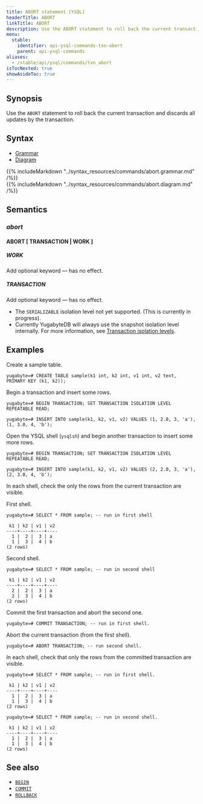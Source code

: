 ```yaml
---
title: ABORT statement [YSQL]
headerTitle: ABORT
linkTitle: ABORT
description: Use the ABORT statement to roll back the current transaction and discards all updates by the transaction.
menu:
  stable:
    identifier: api-ysql-commands-txn-abort
    parent: api-ysql-commands
aliases:
  - /stable/api/ysql/commands/txn_abort
isTocNested: true
showAsideToc: true
---
```


## Synopsis

Use the `ABORT` statement to roll back the current transaction and discards all updates by the transaction.

## Syntax

<ul class="nav nav-tabs nav-tabs-yb">
  <li >
    <a href="#grammar" class="nav-link active" id="grammar-tab" data-toggle="tab" role="tab" aria-controls="grammar" aria-selected="true">
      <i class="fas fa-file-alt" aria-hidden="true"></i>
      Grammar
    </a>
  </li>
  <li>
    <a href="#diagram" class="nav-link" id="diagram-tab" data-toggle="tab" role="tab" aria-controls="diagram" aria-selected="false">
      <i class="fas fa-project-diagram" aria-hidden="true"></i>
      Diagram
    </a>
  </li>
</ul>

<div class="tab-content">
  <div id="grammar" class="tab-pane fade show active" role="tabpanel" aria-labelledby="grammar-tab">
    {{% includeMarkdown "../syntax_resources/commands/abort.grammar.md" /%}}
  </div>
  <div id="diagram" class="tab-pane fade" role="tabpanel" aria-labelledby="diagram-tab">
    {{% includeMarkdown "../syntax_resources/commands/abort.diagram.md" /%}}
  </div>
</div>

## Semantics

### *abort*

#### ABORT [ TRANSACTION | WORK ]

##### WORK

Add optional keyword — has no effect.

##### TRANSACTION

Add optional keyword — has no effect.

- The `SERIALIZABLE` isolation level not yet supported. (This is currently in progress).
- Currently YugabyteDB will always use the snapshot isolation level internally. For more information, see [Transaction isolation levels](../../../../architecture/transactions/isolation-levels/).

## Examples

Create a sample table.

```postgresql
yugabyte=# CREATE TABLE sample(k1 int, k2 int, v1 int, v2 text, PRIMARY KEY (k1, k2));
```

Begin a transaction and insert some rows.

```postgresql
yugabyte=# BEGIN TRANSACTION; SET TRANSACTION ISOLATION LEVEL REPEATABLE READ; 
```

```postgresql
yugabyte=# INSERT INTO sample(k1, k2, v1, v2) VALUES (1, 2.0, 3, 'a'), (1, 3.0, 4, 'b');
```

Open the YSQL shell (`ysqlsh`) and begin another transaction to insert some more rows.

```postgresql
yugabyte=# BEGIN TRANSACTION; SET TRANSACTION ISOLATION LEVEL REPEATABLE READ;
```

```postgresql
yugabyte=# INSERT INTO sample(k1, k2, v1, v2) VALUES (2, 2.0, 3, 'a'), (2, 3.0, 4, 'b');
```

In each shell, check the only the rows from the current transaction are visible.

First shell.

```postgresql
yugabyte=# SELECT * FROM sample; -- run in first shell
```

```
 k1 | k2 | v1 | v2
----+----+----+----
  1 |  2 |  3 | a
  1 |  3 |  4 | b
(2 rows)
```

Second shell.

```postgresql
yugabyte=# SELECT * FROM sample; -- run in second shell
```

```
 k1 | k2 | v1 | v2
----+----+----+----
  2 |  2 |  3 | a
  2 |  3 |  4 | b
(2 rows)
```

Commit the first transaction and abort the second one.

```postgresql
yugabyte=# COMMIT TRANSACTION; -- run in first shell.
```

Abort the current transaction (from the first shell).

```postgresql
yugabyte=# ABORT TRANSACTION; -- run second shell.
```

In each shell, check that only the rows from the committed transaction are visible.

```postgresql
yugabyte=# SELECT * FROM sample; -- run in first shell.
```

```
 k1 | k2 | v1 | v2
----+----+----+----
  1 |  2 |  3 | a
  1 |  3 |  4 | b
(2 rows)
```

```postgresql
yugabyte=# SELECT * FROM sample; -- run in second shell.
```

```
 k1 | k2 | v1 | v2
----+----+----+----
  1 |  2 |  3 | a
  1 |  3 |  4 | b
(2 rows)
```

## See also

- [`BEGIN`](../txn_begin)
- [`COMMIT`](../txn_commit)
- [`ROLLBACK`](../txn_rollback)
